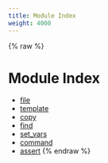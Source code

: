 ```yaml
---
title: Module Index
weight: 4000
---
```


{% raw %}
# Module Index

- [file](./file.html)
- [template](./template.html)
- [copy](./copy.html)
- [find](./find.html)
- [set_vars](./set_vars.html)
- [command](./command.html)
- [assert](./assert.html)
{% endraw %}